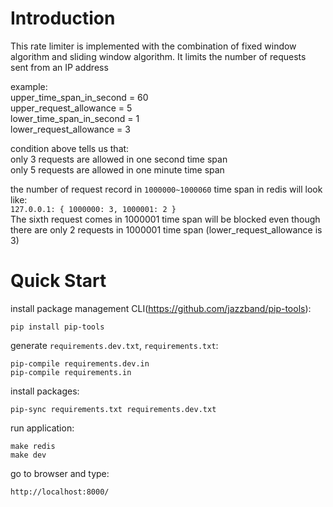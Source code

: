 # Introduction
This rate limiter is implemented with the combination of fixed window algorithm and sliding window algorithm. It limits the number of requests sent from an IP address       

example:        
upper_time_span_in_second = 60     
upper_request_allowance = 5     
lower_time_span_in_second = 1     
lower_request_allowance = 3

condition above tells us that:         
only 3 requests are allowed in one second time span     
only 5 requests are allowed in one minute time span

the number of request record in `1000000~1000060` time span in redis will look like:    
`127.0.0.1: { 1000000: 3, 1000001: 2 }`     
The sixth request comes in 1000001 time span will be blocked even though there are only 2 requests in 1000001 time span (lower_request_allowance is 3)


# Quick Start

install package management CLI(https://github.com/jazzband/pip-tools):
```
pip install pip-tools
```

generate `requirements.dev.txt`, `requirements.txt`:
```
pip-compile requirements.dev.in 
pip-compile requirements.in
```

install packages:
```
pip-sync requirements.txt requirements.dev.txt
```
run application:
```
make redis
make dev
```
go to browser and type:
```
http://localhost:8000/
```